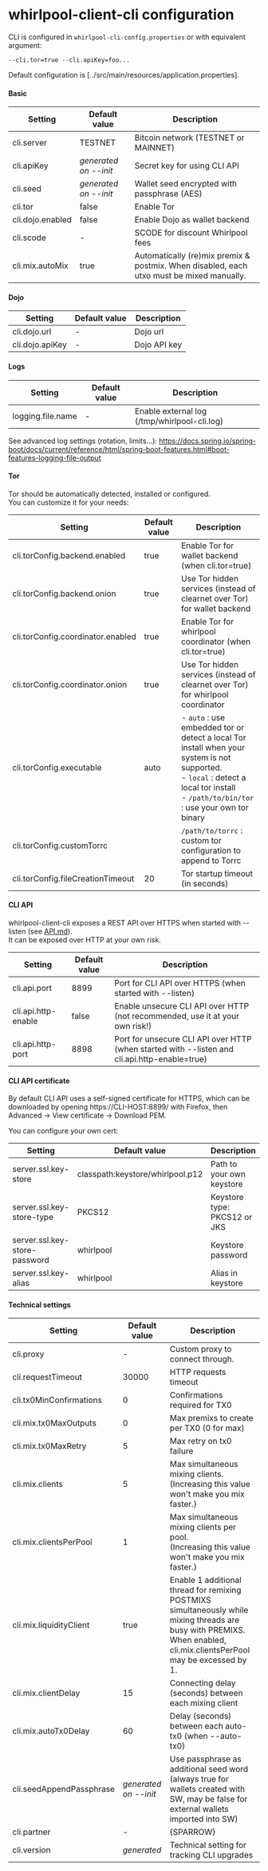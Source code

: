 # whirlpool-client-cli configuration

CLI is configured in `whirlpool-cli-config.properties` or with equivalent argument:
```
--cli.tor=true --cli.apiKey=foo...
```
Default configuration is [../src/main/resources/application.properties].  


#### Basic
| Setting | Default value | Description |
| ----------- | ----------- | ----------- |
| cli.server | TESTNET | Bitcoin network (TESTNET or MAINNET) |
| cli.apiKey | *generated on --init* | Secret key for using CLI API |
| cli.seed | *generated on --init* | Wallet seed encrypted with passphrase (AES) |
| cli.tor | false | Enable Tor |
| cli.dojo.enabled | false | Enable Dojo as wallet backend |
| cli.scode | - | SCODE for discount Whirlpool fees |
| cli.mix.autoMix | true | Automatically (re)mix premix & postmix. When disabled, each utxo must be mixed manually. |


#### Dojo

| Setting | Default value | Description |
| ----------- | ----------- | ----------- |
| cli.dojo.url | - | Dojo url |
| cli.dojo.apiKey | - | Dojo API key |


#### Logs

| Setting | Default value | Description |
| ----------- | ----------- | ----------- |
| logging.file.name | - | Enable external log (/tmp/whirlpool-cli.log) |

See advanced log settings (rotation, limits...):
https://docs.spring.io/spring-boot/docs/current/reference/html/spring-boot-features.html#boot-features-logging-file-output


#### Tor

Tor should be automatically detected, installed or configured.  
You can customize it for your needs:

| Setting | Default value | Description |
| ----------- | ----------- | ----------- |
| cli.torConfig.backend.enabled | true | Enable Tor for wallet backend (when cli.tor=true) |
| cli.torConfig.backend.onion | true | Use Tor hidden services (instead of clearnet over Tor) for wallet backend |
| cli.torConfig.coordinator.enabled | true | Enable Tor for whirlpool coordinator (when cli.tor=true) |
| cli.torConfig.coordinator.onion | true | Use Tor hidden services (instead of clearnet over Tor) for whirlpool coordinator |
| cli.torConfig.executable | auto | - `auto` : use embedded tor or detect a local Tor install when your system is not supported.<br/>- `local` : detect a local tor install<br/>- `/path/to/bin/tor` : use your own tor binary|
| cli.torConfig.customTorrc |  | `/path/to/torrc` : custom tor configuration to append to Torrc|
| cli.torConfig.fileCreationTimeout | 20 | Tor startup timeout (in seconds)|


#### CLI API
whirlpool-client-cli exposes a REST API over HTTPS when started with --listen (see [API.md](API.md)).  
It can be exposed over HTTP at your own risk.

| Setting | Default value | Description |
| ----------- | ----------- | ----------- |
| cli.api.port | 8899 | Port for CLI API over HTTPS (when started with --listen) |
| cli.api.http-enable | false | Enable unsecure CLI API over HTTP (not recommended, use it at your own risk!) |
| cli.api.http-port | 8898 | Port for unsecure CLI API over HTTP (when started with --listen and cli.api.http-enable=true) |


#### CLI API certificate
By default CLI API uses a self-signed certificate for HTTPS, which can be downloaded by opening https://CLI-HOST:8899/ with Firefox, then Advanced -> View certificate -> Download PEM.

You can configure your own cert:

| Setting | Default value | Description |
| ----------- | ----------- | ----------- |
| server.ssl.key-store | classpath:keystore/whirlpool.p12 | Path to your own keystore |
| server.ssl.key-store-type | PKCS12 | Keystore type: PKCS12 or JKS |
| server.ssl.key-store-password | whirlpool | Keystore password |
| server.ssl.key-alias | whirlpool | Alias in keystore |


#### Technical settings
| Setting | Default value | Description |
| ----------- | ----------- | ----------- |
| cli.proxy | - | Custom proxy to connect through. |
| cli.requestTimeout | 30000 | HTTP requests timeout |
| cli.tx0MinConfirmations | 0 | Confirmations required for TX0 |
| cli.mix.tx0MaxOutputs | 0 | Max premixs to create per TX0 (0 for max) |
| cli.mix.tx0MaxRetry | 5 | Max retry on tx0 failure |
| cli.mix.clients | 5 | Max simultaneous mixing clients.<br/>(Increasing this value won't make you mix faster.) |
| cli.mix.clientsPerPool | 1 | Max simultaneous mixing clients per pool.<br/>(Increasing this value won't make you mix faster.) |
| cli.mix.liquidityClient | true | Enable 1 additional thread for remixing POSTMIXS simultaneously while mixing threads are busy with PREMIXS.<br/>When enabled, cli.mix.clientsPerPool may be excessed by 1. |
| cli.mix.clientDelay | 15 | Connecting delay (seconds) between each mixing client |
| cli.mix.autoTx0Delay | 60 | Delay (seconds) between each auto-tx0 (when --auto-tx0) |
| cli.seedAppendPassphrase | *generated on --init* | Use passphrase as additional seed word (always true for wallets created with SW, may be false for external wallets imported into SW) |
| cli.partner | - | {SPARROW} |
| cli.version | *generated* | Technical setting for tracking CLI upgrades |
